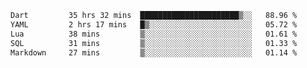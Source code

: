 <!--START_SECTION:waka-->

```txt
Dart         35 hrs 32 mins  ██████████████████████▒░░   88.96 %
YAML         2 hrs 17 mins   █▒░░░░░░░░░░░░░░░░░░░░░░░   05.72 %
Lua          38 mins         ▒░░░░░░░░░░░░░░░░░░░░░░░░   01.61 %
SQL          31 mins         ▒░░░░░░░░░░░░░░░░░░░░░░░░   01.33 %
Markdown     27 mins         ▒░░░░░░░░░░░░░░░░░░░░░░░░   01.14 %
```

<!--END_SECTION:waka-->

